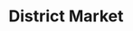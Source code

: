 ---
title: "District Market"
url: /seattle/district-market-little-canoe-channel-northeast/
shop: Lebensmittel
---
